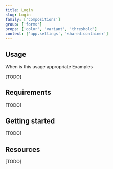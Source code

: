 ```yaml
---
title: Login
slug: Login
family: ['compositions']
group: ['forms']
props: ['color', 'variant', 'threshold']
context: ['app.settings', 'shared.container']
---
```


## Usage

When is this usage appropriate
Examples

[TODO]

## Requirements

[TODO]

## Getting started

[TODO]

## Resources

[TODO]
